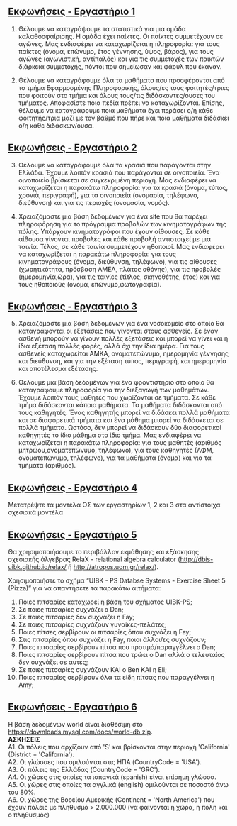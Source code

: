 ## [Εκφωνήσεις - Εργαστήριο 1](/Semester2/Databases/Labs/Lab_01)

1. Θέλουμε να καταγράψουμε τα στατιστικά για μια ομάδα καλαθοσφαίρισης. Η ομάδα έχει παίκτες. Οι παίκτες συμμετέχουν σε αγώνες. Μας ενδιαφέρει να καταχωρίζεται η πληροφορία: για τους παίκτες (όνομα, επώνυμο, έτος γέννησης, ύψος, βάρος), για τους αγώνες (αγωνιστική, αντίπαλός) και για τις συμμετοχές των παικτών διάρκεια συμμετοχής, πόντοι που σημείωσαν και φάουλ που έκαναν.

2. Θέλουμε να καταγράφουμε όλα τα μαθήματα που προσφέρονται από το τμήμα Εφαρμοσμένης Πληροφορικής, όλους/ες τους φοιτητές/τριες που φοιτούν στο τμήμα και όλους τους/τις διδάσκοντες/ουσες του τμήματος. Αποφασίστε ποια πεδία πρέπει να καταχωρίζονται. Επίσης, θέλουμε να καταγράφουμε ποια μαθήματα έχει περάσει ο/η κάθε φοιτητής/τρια μαζί με τον βαθμό που πήρε και ποια μαθήματα διδάσκει ο/η κάθε διδάσκων/ουσα.

## [Εκφωνήσεις - Εργαστήριο 2](/Semester2/Databases/Labs/Lab_02)

3. Θέλουμε να καταγράφουμε όλα τα κρασιά που παράγονται στην Ελλάδα. Έχουμε λοιπόν κρασιά που παράγονται σε οινοποιεία. Ένα οινοποιείο βρίσκεται σε συγκεκριμένη περιοχή. Μας ενδιαφέρει να καταχωρίζεται η παρακάτω πληροφορία: για τα κρασιά (όνομα, τύπος, χρονιά, περιγραφή), για τα οινοποιεία (ονομασία, τηλέφωνο, διεύθυνση) και για τις περιοχές (ονομασία, νομός).

4. Χρειαζόμαστε μια βάση δεδομένων για ένα site που θα παρέχει πληροφόρηση για το πρόγραμμα προβολών των κινηματογράφων της πόλης. Υπάρχουν κινηματογράφοι που έχουν αίθουσες. Σε κάθε αίθουσα γίνονται προβολές και κάθε προβολή αντιστοιχεί με μια ταινία. Τέλος, σε κάθε ταινία συμμετέχουν ηθοποιοί. Μας ενδιαφέρει να καταχωρίζεται η παρακάτω πληροφορία: για τους κινηματογράφους (όνομα, διεύθυνση, τηλέφωνο), για τις αίθουσες (χωρητικότητα, πρόσβαση ΑΜΕΑ, πλάτος οθόνης), για τις προβολές (ημερομηνία,ώρα), για τις ταινίες (τίτλος, σκηνοθέτης, έτος) και για τους ηθοποιούς (όνομα, επώνυμο,φωτογραφία).

## [Εκφωνήσεις - Εργαστήριο 3](/Semester2/Databases/Labs/Lab_03)

5. Χρειαζόμαστε μια βάση δεδομένων για ένα νοσοκομείο στο οποίο θα καταγράφονται οι εξετάσεις που γίνονται στους ασθενείς. Σε έναν ασθενή μπορούν να γίνουν πολλές εξετάσεις και μπορεί να γίνει και η ίδια εξέταση πολλές φορές, αλλά όχι την ίδια ημέρα. Για τους ασθενείς καταχωρείται ΑΜΚΑ, ονοματεπώνυμο, ημερομηνία γέννησης και διεύθυνση, και για την εξέταση τύπος, περιγραφή, και ημερομηνία και αποτέλεσμα εξέτασης.

6. Θέλουμε μια βάση δεδομένων για ένα φροντιστήριο στο οποίο θα καταγράφουμε πληροφορία για την διεξαγωγή των μαθημάτων. Έχουμε λοιπόν τους μαθητές που χωρίζονται σε τμήματα. Σε κάθε τμήμα διδάσκονται κάποια μαθήματα. Τα μαθήματα διδάσκονται από τους καθηγητές. Ένας καθηγητής μπορεί να διδάσκει πολλά μαθήματα και σε διαφορετικά τμήματα και ένα μάθημα μπορεί να διδάσκεται σε πολλά τμήματα. Ωστόσο, δεν μπορεί να διδάσκουν δύο διαφορετικοί καθηγητές το ίδιο μάθημα στο ίδιο τμήμα. Μας ενδιαφέρει να καταχωρίζεται η παρακάτω πληροφορία: για τους μαθητές (αριθμός μητρώου,ονοματεπώνυμο, τηλέφωνο), για τους καθηγητές (ΑΦΜ, ονοματεπώνυμο, τηλέφωνο), για τα μαθήματα (όνομα) και για τα τμήματα (αριθμός).

## [Εκφωνήσεις - Εργαστήριο 4](/Semester2/Databases/Labs/Lab_04)

Μετατρέψτε τα μοντέλα ΟΣ των εργαστηρίων 1, 2 και 3 στα αντίστοιχα σχεσιακά μοντέλα

## [Εκφωνήσεις - Εργαστήριο 5](/Semester2/Databases/Labs/Lab_05)

Θα χρησιμοποιήσουμε το περιβάλλον εκμάθησης και εξάσκησης σχεσιακής άλγεβρας RelaX - relational algebra calculator (http://dbis-uibk.github.io/relax/ ή http://atropos.uom.gr/relax/).

Χρησιμοποιήστε το σχήμα “UIBK - PS Databse Systems - Exercise Sheet 5 (Pizza)” για να απαντήσετε τα παρακάτω αιτήματα:
1. Ποιες πιτσαρίες καταχωρεί η βάση του σχήματος UIBK-PS;
2. Σε ποιες πιτσαρίες συχνάζει ο Dan;
3. Σε ποιες πιτσαρίες δεν συχνάζει η Fay;
4. Σε ποιες πιτσαρίες συχνάζουν γυναίκες-πελάτες;
5. Ποιες πίτσες σερβίρουν οι πιτσαρίες όπου συχνάζει η Fay;
6. Στις πιτσαρίες όπου συχνάζει η Fay, ποιοι άλλοι/ες συχνάζουν;
7. Ποιες πιτσαρίες σερβίρουν πίτσα που προτιμά/παραγγέλνει ο Dan;
8. Ποιες πιτσαρίες σερβίρουν πίτσα που τρώει ο Dan αλλά ο τελευταίος δεν συχνάζει σε
αυτές;
9. Σε ποιες πιτσαρίες συχνάζουν ΚΑΙ ο Ben ΚΑΙ η Eli;
10. Ποιες πιτσαρίες σερβίρουν όλα τα είδη πίτσας που παραγγέλνει η Amy;

## [Εκφωνήσεις - Εργαστήριο 6](/Semester2/Databases/Labs/Lab_06)

Η βάση δεδομένων world είναι διαθέσιμη στο https://downloads.mysql.com/docs/world-db.zip.   
**ΑΣΚΗΣΕΙΣ**  
Α1. Οι πόλεις που αρχίζουν από 'S' και βρίσκονται στην περιοχή 'California' (District = 'California').  
Α2. Οι γλώσσες που ομιλούνται στις ΗΠΑ (CountryCode = 'USA').  
A3. Οι πόλεις της Ελλάδας (CountryCode = 'GRC').  
Α4. Οι χώρες στις οποίες τα ισπανικά (spanish) είναι επίσημη γλώσσα.  
Α5. Οι χώρες στις οποίες τα αγγλικά (english) ομιλούνται σε ποσοστό άνω του 80%.  
Α6. Οι χώρες της Βορείου Αμερικής (Continent = 'North America') που έχουν πόλεις με πληθυσμό > 2.000.000 (να φαίνονται η χώρα, η πόλη και ο πληθυσμός)  